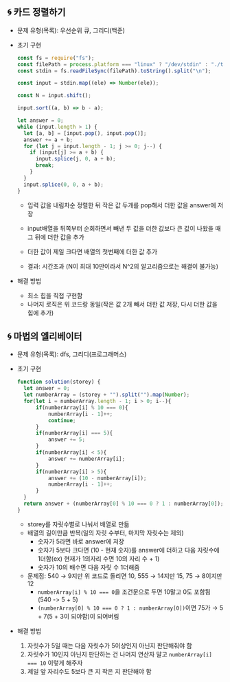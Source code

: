 ## 🌀 카드 정렬하기

- 문제 유형(목록): 우선순위 큐, 그리디(백준)

- 초기 구현

  ```js
  const fs = require("fs");
  const filePath = process.platform === "linux" ? "/dev/stdin" : "./test.txt";
  const stdin = fs.readFileSync(filePath).toString().split("\n");

  const input = stdin.map((ele) => Number(ele));

  const N = input.shift();

  input.sort((a, b) => b - a);

  let answer = 0;
  while (input.length > 1) {
    let [a, b] = [input.pop(), input.pop()];
    answer += a + b;
    for (let j = input.length - 1; j >= 0; j--) {
      if (input[j] >= a + b) {
        input.splice(j, 0, a + b);
        break;
      }
    }
    input.splice(0, 0, a + b);
  }
  ```

  - 입력 값을 내림차순 정렬한 뒤 작은 값 두개를 pop해서 더한 값을 answer에 저장
  - input배열을 뒤쪽부터 순회하면서 빼낸 두 값을 더한 값보다 큰 값이 나왔을 때 그 뒤에 더한 값을 추가
  - 더한 값이 제일 크다면 배열의 첫번째에 더한 값 추가

  - 결과: 시간초과 (N이 최대 10만이라서 N^2의 알고리즘으로는 해결이 불가능)

- 해결 방법
  - 최소 힙을 직접 구현함
  - 나머지 로직은 위 코드랑 동일(작은 값 2개 빼서 더한 값 저장, 다시 더한 값을 힙에 추가)

## 🌀 마법의 엘리베이터

- 문제 유형(목록): dfs, 그리디(프로그래머스)

- 초기 구현

  ```js
  function solution(storey) {
    let answer = 0;
    let numberArray = (storey + "").split("").map(Number);
    for(let i = numberArray.length - 1; i > 0; i--){
        if(numberArray[i] % 10 === 0){
            numberArray[i - 1]++;
            continue;
        } 
        if(numberArray[i] === 5){
            answer += 5;
        }
        if(numberArray[i] < 5){
            answer += numberArray[i];
        }
        if(numberArray[i] > 5){
            answer += (10 - numberArray[i]);
            numberArray[i - 1]++;
        }
    }
    return answer + (numberArray[0] % 10 === 0 ? 1 : numberArray[0]);
  }
  ```

  - storey를 자릿수별로 나눠서 배열로 만듦
  - 배열의 길이만큼 반복(일의 자릿 수부터, 마지막 자릿수는 제외)
    - 숫자가 5라면 바로 answer에 저장
    - 숫자가 5보다 크다면 (10 - 현재 숫자)를 answer에 더하고 다음 자릿수에 1더함(ex) 현재가 1의자리 수면 10의 자리 수 + 1)
    - 숫자가 10의 배수면 다음 자릿 수 1더해줌
  - 문제점: 540 → 9지만 위 코드로 돌리면 10, 555 → 14지만 15, 75 → 8이지만 12
    - `numberArray[i] % 10 === 0`을 조건문으로 두면 10말고 0도 포함됨(540 -> 5 + 5)
    - `(numberArray[0] % 10 === 0 ? 1 : numberArray[0])`이면 75가 → 5 + 7(5 + 3이 되야함)이 되어버림
- 해결 방법
  1. 자릿수가 5일 때는 다음 자릿수가 5이상인지 아닌지 판단해줘야 함
  2. 자릿수가 10인지 아닌지 판단하는 건 나머지 연산자 말고 `numberArray[i] === 10` 이렇게 해주자
  3. 제일 앞 자리수도 5보다 큰 지 작은 지 판단해야 함
